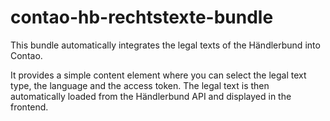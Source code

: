 # contao-hb-rechtstexte-bundle

This bundle automatically integrates the legal texts of the Händlerbund into Contao.

It provides a simple content element where you can select the legal text type, the language and the access token. The legal text is then automatically loaded from the Händlerbund API and displayed in the frontend.